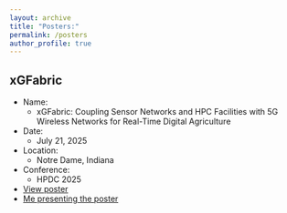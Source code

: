 ```yaml
---
layout: archive
title: "Posters:"
permalink: /posters
author_profile: true
---
```



## xGFabric

* Name: 
  * xGFabric: Coupling Sensor Networks and HPC Facilities with 5G Wireless Networks for Real-Time Digital Agriculture
* Date:
  * July 21, 2025
* Location:
  * Notre Dame, Indiana
* Conference:
  * HPDC 2025
* [View poster](../files/posters/xGFabric_poster.pdf)
* [Me presenting the poster](../images/20250721_202403.jpg)